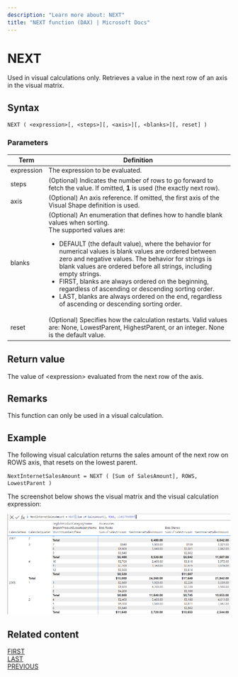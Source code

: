 ```yaml
---
description: "Learn more about: NEXT"
title: "NEXT function (DAX) | Microsoft Docs"
---
```


# NEXT

Used in visual calculations only. Retrieves a value in the next row of an axis in the visual matrix.
  
## Syntax  
  
```dax
NEXT ( <expression>[, <steps>][, <axis>][, <blanks>][, reset] )
```
  
### Parameters  
  
|Term|Definition|  
|--------|--------------|  
|expression| The expression to be evaluated.|
|steps| (Optional) Indicates the number of rows to go forward to fetch the value. If omitted, **1** is used (the exactly next row).|
|axis|(Optional) An axis reference. If omitted, the first axis of the Visual Shape definition is used.|
|blanks|(Optional) An enumeration that defines how to handle blank values when sorting. </br>The supported values are:<ul><li>DEFAULT (the default value), where the behavior for numerical values is blank values are ordered between zero and negative values. The behavior for strings is blank values are ordered before all strings, including empty strings.</li><li>FIRST, blanks are always ordered on the beginning, regardless of ascending or descending sorting order.</li><li>LAST, blanks are always ordered on the end, regardless of ascending or descending sorting order. </li></ul>|
|reset|(Optional) Specifies how the calculation restarts. Valid values are: None, LowestParent, HighestParent, or an integer. None is the default value.|


## Return value

The value of \<expression> evaluated from the next row of the axis.
  
## Remarks

This function can only be used in a visual calculation.

## Example

The following visual calculation returns the sales amount of the next row on ROWS axis, that resets on the lowest parent. 
  
```dax
NextInternetSalesAmount = NEXT ( [Sum of SalesAmount], ROWS, LowestParent )
```

The screenshot below shows the visual matrix and the visual calculation expression:

![DAX visual calculation](media/dax-queries/dax-visualcalc-next.png)
## Related content

[FIRST](first-function-dax.md)  
[LAST](last-function-dax.md)  
[PREVIOUS](PREVIOUS-function-dax.md)
